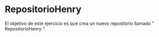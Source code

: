 # RepositorioHenry
El objetivo de este ejercicio es que crea un nuevo repositorio llamado " RepositorioHenry ".
